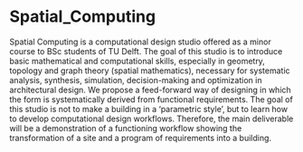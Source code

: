 # Spatial_Computing

Spatial Computing is a computational design studio offered as a minor course to BSc students of TU Delft. The goal of this studio is to introduce basic mathematical and computational skills, especially in geometry, topology and graph theory (spatial mathematics), necessary for systematic analysis, synthesis, simulation, decision-making and optimization in architectural design. We propose a feed-forward way of designing in which the form is systematically derived from functional requirements. The goal of this studio is not to make a building in a ‘parametric style’, but to learn how to develop computational design workflows. Therefore, the main deliverable will be a demonstration of a functioning workflow showing the transformation of a site and a program of requirements into a building.